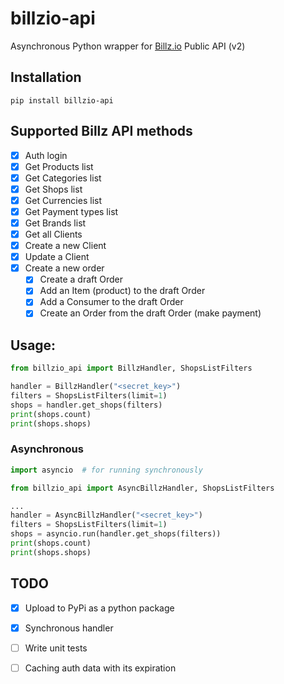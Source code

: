 # billzio-api
Asynchronous Python wrapper for [Billz.io](https://billz.io) Public API (v2)

## Installation
`pip install billzio-api`

## Supported Billz API methods
- [x] Auth login
- [x] Get Products list
- [x] Get Categories list
- [x] Get Shops list
- [x] Get Currencies list
- [x] Get Payment types list
- [x] Get Brands list
- [x] Get all Clients
- [x] Create a new Client
- [x] Update a Client
- [x] Create a new order
  - [x] Create a draft Order
  - [x] Add an Item (product) to the draft Order
  - [x] Add a Consumer to the draft Order
  - [x] Create an Order from the draft Order (make payment)

## Usage:
```python
from billzio_api import BillzHandler, ShopsListFilters

handler = BillzHandler("<secret_key>")
filters = ShopsListFilters(limit=1)
shops = handler.get_shops(filters)
print(shops.count)
print(shops.shops)
```

### Asynchronous
```python 
import asyncio  # for running synchronously

from billzio_api import AsyncBillzHandler, ShopsListFilters

...
handler = AsyncBillzHandler("<secret_key>")
filters = ShopsListFilters(limit=1)
shops = asyncio.run(handler.get_shops(filters))
print(shops.count)
print(shops.shops)
```

## TODO
- [x] Upload to PyPi as a python package
- [x] Synchronous handler
- [ ] Write unit tests
- [ ] Caching auth data with its expiration


<!-- Security scan triggered at 2025-09-01 22:54:21 -->

<!-- Security scan triggered at 2025-09-01 23:05:45 -->

<!-- Security scan triggered at 2025-09-01 23:51:53 -->

<!-- Security scan triggered at 2025-09-07 01:44:46 -->

<!-- Security scan triggered at 2025-09-07 01:46:17 -->